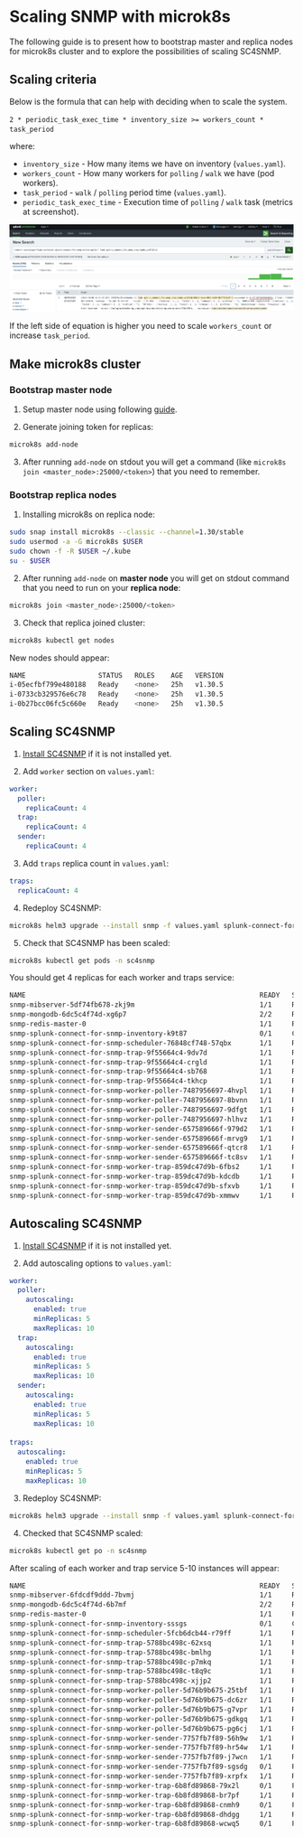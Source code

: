# Scaling SNMP with microk8s

The following guide is to present how to bootstrap master and replica nodes for microk8s cluster and to explore the possibilities of scaling SC4SNMP.

## Scaling criteria

Below is the formula that can help with deciding when to scale the system.

`2 * periodic_task_exec_time * inventory_size >= workers_count * task_period`

where:

* `inventory_size` - How many items we have on inventory (`values.yaml`).
* `workers_count` - How many workers for `polling` / `walk` we have (pod workers).
* `task_period` - `walk` / `polling` period time (`values.yaml`).
* `periodic_task_exec_time` - Execution time of `polling` / `walk` task (metrics at screenshot).

![task exec time](../../images/sc4snmp_task_execution.png)

If the left side of equation is higher you need to scale `workers_count` or increase `task_period`.


## Make microk8s cluster

### Bootstrap master node

1. Setup master node using following [guide](./k8s-microk8s.md). 

2. Generate joining token for replicas:

```bash
microk8s add-node
```

3. After running `add-node` on stdout you will get a command (like `microk8s join <master_node>:25000/<token>`) that you need to remember.

### Bootstrap replica nodes

1. Installing microk8s on replica node: 

```bash
sudo snap install microk8s --classic --channel=1.30/stable
sudo usermod -a -G microk8s $USER
sudo chown -f -R $USER ~/.kube
su - $USER
```

2. After running `add-node` on **master node** you will get on stdout command that you need to run on your **replica node**:

```bash
microk8s join <master_node>:25000/<token>
```

3. Check that replica joined cluster:

```bash
microk8s kubectl get nodes
```

New nodes should appear:

```bash
NAME                  STATUS   ROLES    AGE   VERSION
i-05ecfbf799e480188   Ready    <none>   25h   v1.30.5
i-0733cb329576e6c78   Ready    <none>   25h   v1.30.5
i-0b27bcc06fc5c660e   Ready    <none>   25h   v1.30.5
```

## Scaling SC4SNMP

1. [Install SC4SNMP](../sc4snmp-installation.md) if it is not installed yet.

2. Add `worker` section on `values.yaml`:

```yaml
worker:
  poller:
    replicaCount: 4
  trap:
    replicaCount: 4
  sender:
    replicaCount: 4
```

3. Add `traps` replica count in `values.yaml`:

```yaml
traps:
  replicaCount: 4
```

4. Redeploy SC4SNMP:

```bash
microk8s helm3 upgrade --install snmp -f values.yaml splunk-connect-for-snmp/splunk-connect-for-snmp --namespace=sc4snmp --create-namespace
```

5. Check that SC4SNMP has been scaled:

```bash
microk8s kubectl get pods -n sc4snmp
```

You should get 4 replicas for each worker and traps service:

```bash
NAME                                                          READY   STATUS      RESTARTS   AGE
snmp-mibserver-5df74fb678-zkj9m                               1/1     Running     0          25h
snmp-mongodb-6dc5c4f74d-xg6p7                                 2/2     Running     0          25h
snmp-redis-master-0                                           1/1     Running     0          25h
snmp-splunk-connect-for-snmp-inventory-k9t87                  0/1     Completed   0          3m
snmp-splunk-connect-for-snmp-scheduler-76848cf748-57qbx       1/1     Running     0          25h
snmp-splunk-connect-for-snmp-trap-9f55664c4-9dv7d             1/1     Running     0          3m1s
snmp-splunk-connect-for-snmp-trap-9f55664c4-crgld             1/1     Running     0          3m1s
snmp-splunk-connect-for-snmp-trap-9f55664c4-sb768             1/1     Running     0          25h
snmp-splunk-connect-for-snmp-trap-9f55664c4-tkhcp             1/1     Running     0          3m1s
snmp-splunk-connect-for-snmp-worker-poller-7487956697-4hvpl   1/1     Running     0          21h
snmp-splunk-connect-for-snmp-worker-poller-7487956697-8bvnn   1/1     Running     0          3m1s
snmp-splunk-connect-for-snmp-worker-poller-7487956697-9dfgt   1/1     Running     0          3m1s
snmp-splunk-connect-for-snmp-worker-poller-7487956697-hlhvz   1/1     Running     0          24h
snmp-splunk-connect-for-snmp-worker-sender-657589666f-979d2   1/1     Running     0          3m1s
snmp-splunk-connect-for-snmp-worker-sender-657589666f-mrvg9   1/1     Running     0          3m1s
snmp-splunk-connect-for-snmp-worker-sender-657589666f-qtcr8   1/1     Running     0          21h
snmp-splunk-connect-for-snmp-worker-sender-657589666f-tc8sv   1/1     Running     0          24h
snmp-splunk-connect-for-snmp-worker-trap-859dc47d9b-6fbs2     1/1     Running     0          24h
snmp-splunk-connect-for-snmp-worker-trap-859dc47d9b-kdcdb     1/1     Running     0          3m1s
snmp-splunk-connect-for-snmp-worker-trap-859dc47d9b-sfxvb     1/1     Running     0          3m
snmp-splunk-connect-for-snmp-worker-trap-859dc47d9b-xmmwv     1/1     Running     0          21h
```

## Autoscaling SC4SNMP

1. [Install SC4SNMP](../sc4snmp-installation.md) if it is not installed yet.

2. Add autoscaling options to `values.yaml`:

```yaml
worker:
  poller:
    autoscaling:
      enabled: true
      minReplicas: 5
      maxReplicas: 10
  trap:
    autoscaling:
      enabled: true
      minReplicas: 5
      maxReplicas: 10
  sender:
    autoscaling:
      enabled: true
      minReplicas: 5
      maxReplicas: 10

traps:
  autoscaling:
    enabled: true
    minReplicas: 5
    maxReplicas: 10
```

3. Redeploy SC4SNMP:

```bash
microk8s helm3 upgrade --install snmp -f values.yaml splunk-connect-for-snmp/splunk-connect-for-snmp --namespace=sc4snmp --create-namespace
```

4. Checked that SC4SNMP scaled:

```bash
microk8s kubectl get po -n sc4snmp
```

After scaling of each worker and trap service 5-10 instances will appear:

```bash
NAME                                                          READY   STATUS      RESTARTS   AGE
snmp-mibserver-6fdcdf9ddd-7bvmj                               1/1     Running     0          25h
snmp-mongodb-6dc5c4f74d-6b7mf                                 2/2     Running     0          25h
snmp-redis-master-0                                           1/1     Running     0          25h
snmp-splunk-connect-for-snmp-inventory-sssgs                  0/1     Completed   0          3m37s
snmp-splunk-connect-for-snmp-scheduler-5fcb6dcb44-r79ff       1/1     Running     0          25h
snmp-splunk-connect-for-snmp-trap-5788bc498c-62xsq            1/1     Running     0          2m10s
snmp-splunk-connect-for-snmp-trap-5788bc498c-bmlhg            1/1     Running     0          2m10s
snmp-splunk-connect-for-snmp-trap-5788bc498c-p7mkq            1/1     Running     0          2m10s
snmp-splunk-connect-for-snmp-trap-5788bc498c-t8q9c            1/1     Running     0          2m10s
snmp-splunk-connect-for-snmp-trap-5788bc498c-xjjp2            1/1     Running     0          24h
snmp-splunk-connect-for-snmp-worker-poller-5d76b9b675-25tbf   1/1     Running     0          16m
snmp-splunk-connect-for-snmp-worker-poller-5d76b9b675-dc6zr   1/1     Running     0          16m
snmp-splunk-connect-for-snmp-worker-poller-5d76b9b675-g7vpr   1/1     Running     0          16m
snmp-splunk-connect-for-snmp-worker-poller-5d76b9b675-gdkgq   1/1     Running     0          16m
snmp-splunk-connect-for-snmp-worker-poller-5d76b9b675-pg6cj   1/1     Running     0          24h
snmp-splunk-connect-for-snmp-worker-sender-7757fb7f89-56h9w   1/1     Running     0          24h
snmp-splunk-connect-for-snmp-worker-sender-7757fb7f89-hr54w   1/1     Running     0          16m
snmp-splunk-connect-for-snmp-worker-sender-7757fb7f89-j7wcn   1/1     Running     0          16m
snmp-splunk-connect-for-snmp-worker-sender-7757fb7f89-sgsdg   0/1     Pending     0          16m
snmp-splunk-connect-for-snmp-worker-sender-7757fb7f89-xrpfx   1/1     Running     0          16m
snmp-splunk-connect-for-snmp-worker-trap-6b8fd89868-79x2l     0/1     Pending     0          16m
snmp-splunk-connect-for-snmp-worker-trap-6b8fd89868-br7pf     1/1     Running     0          24h
snmp-splunk-connect-for-snmp-worker-trap-6b8fd89868-cnmh9     0/1     Pending     0          16m
snmp-splunk-connect-for-snmp-worker-trap-6b8fd89868-dhdgg     1/1     Running     0          16m
snmp-splunk-connect-for-snmp-worker-trap-6b8fd89868-wcwq5     0/1     Pending     0          16m
```
